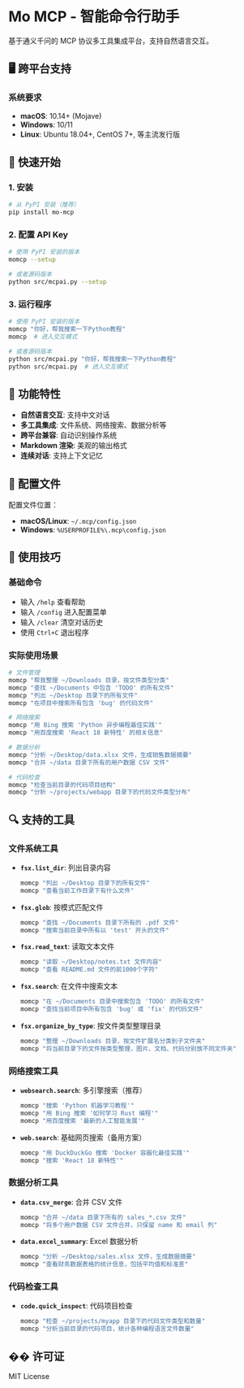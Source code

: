 # Mo MCP - 智能命令行助手

基于通义千问的 MCP 协议多工具集成平台，支持自然语言交互。

## 🖥️ 跨平台支持

### 系统要求
- **macOS**: 10.14+ (Mojave)
- **Windows**: 10/11
- **Linux**: Ubuntu 18.04+, CentOS 7+, 等主流发行版

## 🚀 快速开始

### 1. 安装
```bash
# 从 PyPI 安装（推荐）
pip install mo-mcp
```

### 2. 配置 API Key
```bash
# 使用 PyPI 安装的版本
momcp --setup

# 或者源码版本
python src/mcpai.py --setup
```

### 3. 运行程序
```bash
# 使用 PyPI 安装的版本
momcp "你好，帮我搜索一下Python教程"
momcp  # 进入交互模式

# 或者源码版本
python src/mcpai.py "你好，帮我搜索一下Python教程"
python src/mcpai.py  # 进入交互模式
```

## 🔧 功能特性

- **自然语言交互**: 支持中文对话
- **多工具集成**: 文件系统、网络搜索、数据分析等
- **跨平台兼容**: 自动识别操作系统
- **Markdown 渲染**: 美观的输出格式
- **连续对话**: 支持上下文记忆

## 📁 配置文件

配置文件位置：
- **macOS/Linux**: `~/.mcp/config.json`
- **Windows**: `%USERPROFILE%\.mcp\config.json`

## 🎯 使用技巧

### 基础命令
- 输入 `/help` 查看帮助
- 输入 `/config` 进入配置菜单
- 输入 `/clear` 清空对话历史
- 使用 `Ctrl+C` 退出程序

### 实际使用场景
```bash
# 文件管理
momcp "帮我整理 ~/Downloads 目录，按文件类型分类"
momcp "查找 ~/Documents 中包含 'TODO' 的所有文件"
momcp "列出 ~/Desktop 目录下的所有文件"
momcp "在项目中搜索所有包含 'bug' 的代码文件"

# 网络搜索
momcp "用 Bing 搜索 'Python 异步编程最佳实践'"
momcp "用百度搜索 'React 18 新特性' 的相关信息"

# 数据分析
momcp "分析 ~/Desktop/data.xlsx 文件，生成销售数据摘要"
momcp "合并 ~/data 目录下所有的用户数据 CSV 文件"

# 代码检查
momcp "检查当前目录的代码项目结构"
momcp "分析 ~/projects/webapp 目录下的代码文件类型分布"
```

## 🔍 支持的工具

### 文件系统工具
- **`fsx.list_dir`**: 列出目录内容
  ```bash
  momcp "列出 ~/Desktop 目录下的所有文件"
  momcp "查看当前工作目录下有什么文件"
  ```
- **`fsx.glob`**: 按模式匹配文件
  ```bash
  momcp "查找 ~/Documents 目录下所有的 .pdf 文件"
  momcp "搜索当前目录中所有以 'test' 开头的文件"
  ```
- **`fsx.read_text`**: 读取文本文件
  ```bash
  momcp "读取 ~/Desktop/notes.txt 文件内容"
  momcp "查看 README.md 文件的前1000个字符"
  ```
- **`fsx.search`**: 在文件中搜索文本
  ```bash
  momcp "在 ~/Documents 目录中搜索包含 'TODO' 的所有文件"
  momcp "查找当前项目中所有包含 'bug' 或 'fix' 的代码文件"
  ```
- **`fsx.organize_by_type`**: 按文件类型整理目录
  ```bash
  momcp "整理 ~/Downloads 目录，按文件扩展名分类到子文件夹"
  momcp "将当前目录下的文件按类型整理，图片、文档、代码分别放不同文件夹"
  ```

### 网络搜索工具
- **`websearch.search`**: 多引擎搜索（推荐）
  ```bash
  momcp "搜索 'Python 机器学习教程'"
  momcp "用 Bing 搜索 '如何学习 Rust 编程'"
  momcp "用百度搜索 '最新的人工智能发展'"
  ```

- **`web.search`**: 基础网页搜索（备用方案）
  ```bash
  momcp "用 DuckDuckGo 搜索 'Docker 容器化最佳实践'"
  momcp "搜索 'React 18 新特性'"
  ```

### 数据分析工具
- **`data.csv_merge`**: 合并 CSV 文件
  ```bash
  momcp "合并 ~/data 目录下所有的 sales_*.csv 文件"
  momcp "将多个用户数据 CSV 文件合并，只保留 name 和 email 列"
  ```
- **`data.excel_summary`**: Excel 数据分析
  ```bash
  momcp "分析 ~/Desktop/sales.xlsx 文件，生成数据摘要"
  momcp "查看财务数据表格的统计信息，包括平均值和标准差"
  ```

### 代码检查工具
- **`code.quick_inspect`**: 代码项目检查
  ```bash
  momcp "检查 ~/projects/myapp 目录下的代码文件类型和数量"
  momcp "分析当前目录的代码项目，统计各种编程语言文件数量"
  ```

## �� 许可证

MIT License 
